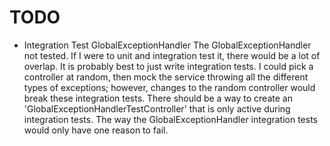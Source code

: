 # TODO

- Integration Test GlobalExceptionHandler
  The GlobalExceptionHandler not tested. If I were to unit and integration test it, there would be a lot of overlap. It
  is probably best to just write integration tests. I could pick a controller at random, then mock the service throwing
  all the different types of exceptions; however, changes to the random controller would break these integration tests.
  There should be a way to create an 'GlobalExceptionHandlerTestController' that is only active during integration
  tests. The way the GlobalExceptionHandler integration tests would only have one reason to fail.
